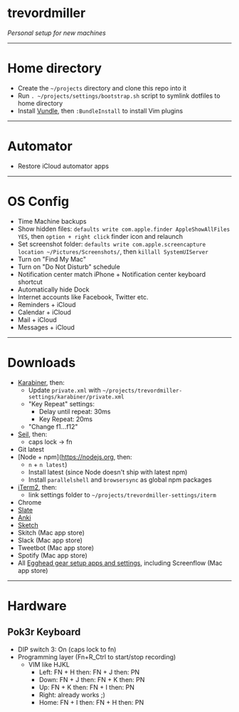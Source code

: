 # trevordmiller

_Personal setup for new machines_

---

# Home directory

- Create the `~/projects` directory and clone this repo into it
- Run `. ~/projects/settings/bootstrap.sh` script to symlink dotfiles to home directory
- Install [Vundle](https://github.com/VundleVim/Vundle.vim), then `:BundleInstall` to install Vim plugins

---

# Automator

- Restore iCloud automator apps

---

# OS Config

- Time Machine backups
- Show hidden files: `defaults write com.apple.finder AppleShowAllFiles YES`, then `option + right click` finder icon and relaunch
- Set screenshot folder: `defaults write com.apple.screencapture location ~/Pictures/Screenshots/`, then `killall SystemUIServer`
- Turn on "Find My Mac"
- Turn on "Do Not Disturb" schedule
- Notification center match iPhone + Notification center keyboard shortcut
- Automatically hide Dock
- Internet accounts like Facebook, Twitter etc.
- Reminders + iCloud
- Calendar + iCloud
- Mail + iCloud
- Messages + iCloud

---

# Downloads

- [Karabiner](https://pqrs.org/osx/karabiner/index.html.en), then:
    - Update `private.xml` with `~/projects/trevordmiller-settings/karabiner/private.xml`
    - "Key Repeat" settings:
        - Delay until repeat: 30ms
        - Key Repeat: 20ms
    - "Change f1...f12"
- [Seil](https://pqrs.org/osx/karabiner/seil.html.en), then:
    - caps lock -> fn
- Git latest
- [Node + npm](https://nodejs.org, then:
    - `n` + `n latest`)
    - Install latest (since Node doesn't ship with latest npm)
    - Install `parallelshell` and `browsersync` as global npm packages
- [iTerm2](https://www.iterm2.com/), then:
    - link settings folder to `~/projects/trevordmiller-settings/iterm`
- Chrome
- [Slate](https://github.com/jigish/slate)
- [Anki](http://ankisrs.net/)
- [Sketch](https://www.sketchapp.com/)
- Skitch (Mac app store)
- Slack (Mac app store)
- Tweetbot (Mac app store)
- Spotify (Mac app store)
- All [Egghead gear setup apps and settings](https://trello.com/c/Emwk89vh/158-gear-setup), including Screenflow (Mac app store)

---

# Hardware

## Pok3r Keyboard

- DIP switch 3: On (caps lock to fn)
- Programming layer (Fn+R_Ctrl to start/stop recording)
  - VIM like HJKL
    - Left: FN + H then: FN + J then: PN
    - Down: FN + J then: FN + K then: PN
    - Up: FN + K then: FN + I then: PN
    - Right: already works ;)
    - Home: FN + I then: FN + H then: PN
